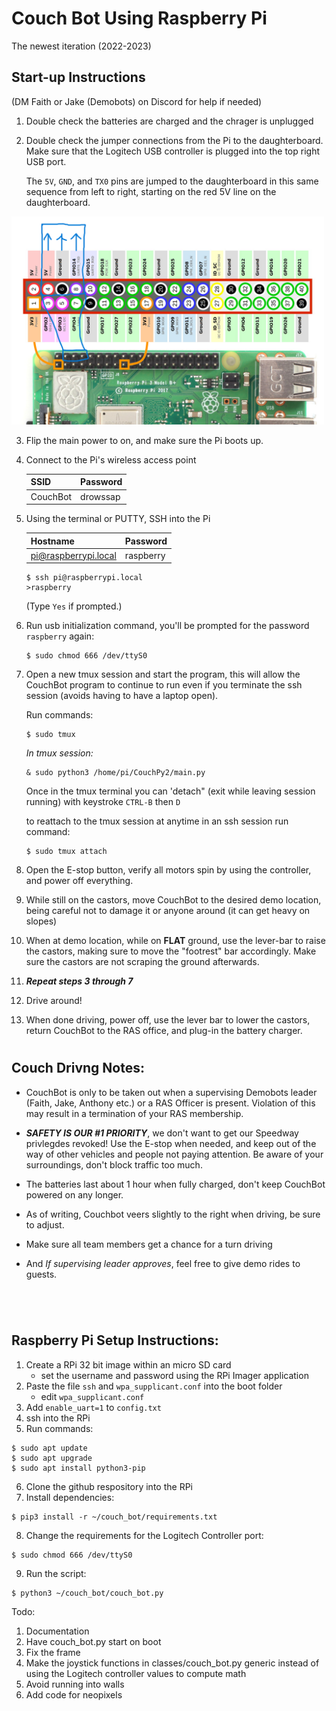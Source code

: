 # Couch Bot Using Raspberry Pi 
The newest iteration (2022-2023)

## Start-up Instructions 
(DM Faith or Jake (Demobots) on Discord for help if needed)

1. Double check the batteries are charged and the chrager is unplugged

2. Double check the jumper connections from the Pi to the daughterboard. Make sure that the Logitech USB controller is plugged into the top right USB port.



   The `5V`, `GND`, and `TX0` pins are jumped to the daughterboard in this same sequence from left to right, starting on the red 5V line on the daughterboard. 

<img src="Raspberry-Pi-GPIO-Header-with-Photo.png" width="500">


3. Flip the main power to on, and make sure the Pi boots up. 

4. Connect to the Pi's wireless access point

	|SSID| Password |
	|--|--|
	|CouchBot  | drowssap  |

5. Using the terminal or PUTTY, SSH into the Pi

	|Hostname| Password |
	|--|--|
	|pi@raspberrypi.local  | raspberry  |
	```
	$ ssh pi@raspberrypi.local
	>raspberry
	```
    (Type `Yes` if prompted.)

6. Run usb initialization command, you'll be prompted for the password `raspberry` again:
	```
	$ sudo chmod 666 /dev/ttyS0 
	```
7. Open a new tmux session and start the program, this will allow the CouchBot program to continue to run even if you terminate the ssh session (avoids having to have a laptop open).

   Run commands:
	
	```
	$ sudo tmux 
	```
	*In tmux session:*

	```
	& sudo python3 /home/pi/CouchPy2/main.py
	```


    Once in the tmux terminal you can 'detach" (exit while leaving session running) with keystroke `CTRL-B` then `D`

	to reattach to the tmux session at anytime in an ssh session run command:
	```
	$ sudo tmux attach
	```


8. Open the E-stop button, verify all motors spin by using the controller, and power off everything.

9. While still on the castors, move CouchBot to the desired demo location, being careful not to damage it or anyone around (it can get heavy on slopes) 

10. When at demo location, while on **FLAT** ground, use the lever-bar to raise the castors, making sure to move the "footrest" bar accordingly. Make sure the castors are not scraping the ground afterwards.

11. ***Repeat steps **3 through 7*****

12. Drive around! 

13. When done driving, power off, use the lever bar to lower the castors, return CouchBot to the RAS office, and plug-in the battery charger.
#


## Couch Drivng Notes:

- CouchBot is only to be taken out when a supervising Demobots leader (Faith, Jake, Anthony etc.) or a RAS Officer is present. Violation of this may result in a termination of your RAS membership.

- ***SAFETY IS OUR #1 PRIORITY***, we don't want to get our Speedway privlegdes revoked! Use the E-stop when needed, and keep out of the way of other vehicles and people not paying attention. Be aware of your surroundings, don't block traffic too much. 
- The batteries last about 1 hour when fully charged, don't keep CouchBot powered on any longer. 
- As of writing, Couchbot veers slightly to the right when driving, be sure to adjust. 
- Make sure all team members  get a chance for a turn driving
- And *If supervising leader approves*, feel free to give demo rides to guests.










#
</br>



## Raspberry Pi Setup Instructions:
1. Create a RPi 32 bit image within an micro SD card
	* set the username and password using the RPi Imager application
2. Paste the file `ssh` and `wpa_supplicant.conf` into the boot folder
	* edit `wpa_supplicant.conf`
3. Add `enable_uart=1` to `config.txt`
4. ssh into the RPi
5. Run commands:
```
$ sudo apt update
$ sudo apt upgrade
$ sudo apt install python3-pip
``` 
6. Clone the github respository into the RPi
7. Install dependencies:
```
$ pip3 install -r ~/couch_bot/requirements.txt
```
8. Change the requirements for the Logitech Controller port:
```
$ sudo chmod 666 /dev/ttyS0
```
9. Run the script:
```
$ python3 ~/couch_bot/couch_bot.py
```

Todo:
1. Documentation
1. Have couch_bot.py start on boot
1. Fix the frame
1. Make the joystick functions in classes/couch_bot.py generic instead of using the Logitech controller values to compute math
1. Avoid running into walls
1. Add code for neopixels

